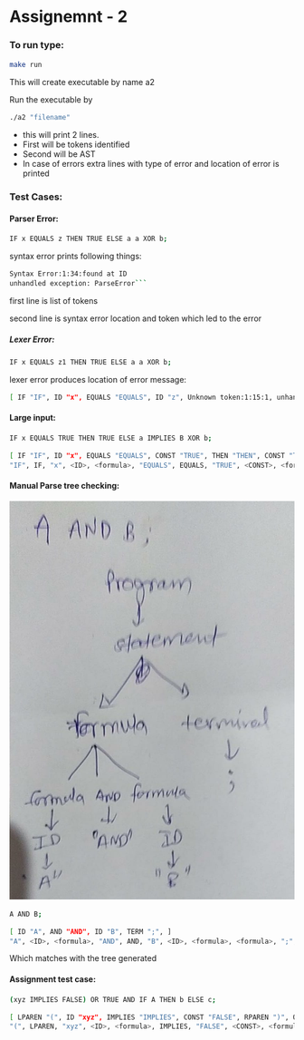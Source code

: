 # Assignemnt - 2

### To run type:

```bash
make run
```

This will create executable by name a2

Run the executable by

```bash
./a2 "filename"
```

- this will print 2 lines.
- First will be tokens identified
- Second will be AST
- In case of errors extra lines with type of error and location of error is printed

### Test Cases:

#### Parser Error:

```bash
IF x EQUALS z THEN TRUE ELSE a a XOR b;
```

syntax error prints following things:

````bash
Syntax Error:1:34:found at ID
unhandled exception: ParseError```
````

first line is list of tokens

second line is syntax error location and token which led to the error

##### Lexer Error:

```bash
IF x EQUALS z1 THEN TRUE ELSE a a XOR b;
```

lexer error produces location of error message:

```bash
[ IF "IF", ID "x", EQUALS "EQUALS", ID "z", Unknown token:1:15:1, unhandled exception: LexError
```

#### Large input:

```bash
IF x EQUALS TRUE THEN TRUE ELSE a IMPLIES B XOR b;
```

```bash
[ IF "IF", ID "x", EQUALS "EQUALS", CONST "TRUE", THEN "THEN", CONST "TRUE", ELSE "ELSE", ID "a", IMPLIES "IMPLIES", ID "B", XOR "XOR", ID "b", TERM ";", ]
"IF", IF, "x", <ID>, <formula>, "EQUALS", EQUALS, "TRUE", <CONST>, <formula>, <formula>, "THEN", THEN, "TRUE", <CONST>, <formula>, "ELSE", ELSE, "x", <ID>, <formula>, "EQUALS", EQUALS, "TRUE", <CONST>, <formula>, <formula>, <formula>, ";", <TERM>, <statement>, <program>
```

#### Manual Parse tree checking:

![working shown on paper](image/README/index.png)

```bash
A AND B;
```

```bash
[ ID "A", AND "AND", ID "B", TERM ";", ]
"A", <ID>, <formula>, "AND", AND, "B", <ID>, <formula>, <formula>, ";", <TERM>, <statement>, <program>
```

Which matches with the tree generated

#### Assignment test case:

```bash
(xyz IMPLIES FALSE) OR TRUE AND IF A THEN b ELSE c;
```

```bash
[ LPAREN "(", ID "xyz", IMPLIES "IMPLIES", CONST "FALSE", RPAREN ")", OR "OR", CONST "TRUE", AND "AND", IF "IF", ID "A", THEN "THEN", ID "b", ELSE "ELSE", ID "c", TERM ";", ]
"(", LPAREN, "xyz", <ID>, <formula>, IMPLIES, "FALSE", <CONST>, <formula>, RPAREN, )", <formula>, "OR", OR, "TRUE", <CONST>, <formula>, <formula>, "AND", AND, "IF", IF, "A", <ID>, <formula>, "THEN", THEN, "b", <ID>, <formula>, "ELSE", ELSE, "A", <ID>, <formula>, <formula>, <formula>, ";", <TERM>, <statement>, <program>
```
